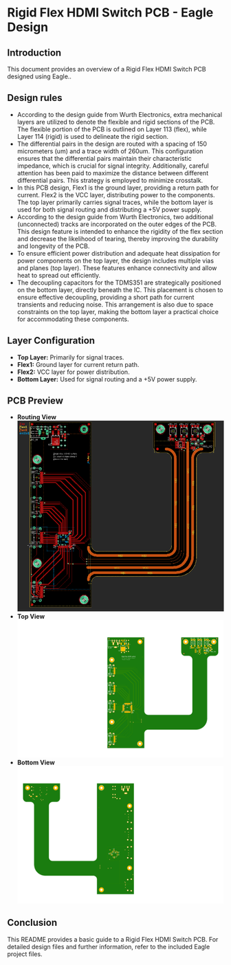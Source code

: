 
# Rigid Flex HDMI Switch PCB - Eagle Design

## Introduction
This document provides an overview of a Rigid Flex HDMI Switch PCB designed using Eagle..

## Design rules
- According to the design guide from Wurth Electronics, extra mechanical layers are utilized to 
denote the flexible and rigid sections of the PCB. The flexible portion of the PCB is outlined 
on Layer 113 (flex), while Layer 114 (rigid) is used to delineate the rigid section.
- The differential pairs in the design are routed with a spacing of 150 micrometers (um) and a 
trace width of 260um. This configuration ensures that the differential pairs maintain their 
characteristic impedance, which is crucial for signal integrity. Additionally, careful attention 
has been paid to maximize the distance between different differential pairs. This strategy is 
employed to minimize crosstalk.
- In this PCB design, Flex1 is the ground layer, providing a return path for current. Flex2 is the 
VCC layer, distributing power to the components. The top layer primarily carries signal traces, 
while the bottom layer is used for both signal routing and distributing a +5V power supply.
-  According to the design guide from Wurth Electronics, two additional (unconnected) tracks 
are incorporated on the outer edges of the PCB. This design feature is intended to enhance 
the rigidity of the flex section and decrease the likelihood of tearing, thereby improving the 
durability and longevity of the PCB.
- To ensure efficient power distribution and adequate heat dissipation for power components 
on the top layer, the design includes multiple vias and planes (top layer). These features 
enhance connectivity and allow heat to spread out efficiently.
- The decoupling capacitors for the TDMS351 are strategically positioned on the bottom layer, 
directly beneath the IC. This placement is chosen to ensure effective decoupling, providing a 
short path for current transients and reducing noise. This arrangement is also due to space 
constraints on the top layer, making the bottom layer a practical choice for accommodating 
these components.

## Layer Configuration
- **Top Layer:** Primarily for signal traces.
- **Flex1:** Ground layer for current return path.
- **Flex2:** VCC layer for power distribution.
- **Bottom Layer:** Used for signal routing and a +5V power supply.

## PCB Preview
- **Routing View**
  ![Routing And Layers View](images/layers.png)
- **Top View**  
  ![Top View Image](images/top.png)
- **Bottom View**  
  ![Bottom View Image](images/bottom.png)

## Conclusion
This README provides a basic guide to a Rigid Flex HDMI Switch PCB. For detailed design files and further information, refer to the included Eagle project files.
